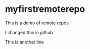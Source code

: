 # myfirstremoterepo

This is a demo of remote repos

I changed this in github

This is another line
